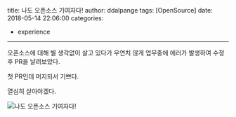 title: 나도 오픈소스 기여자다!
author: ddalpange
tags: [OpenSource]
date: 2018-05-14 22:06:00
categories:
- experience
---
오픈소스에 대해 별 생각없이 살고 있다가 우연치 않게 업무중에 에러가 발생하여 수정 후 PR을 날려보았다.

첫 PR인데 머지되서 기쁘다.

열심히 살아야겠다.

<!-- more -->

![나도 오픈소스 기여자다!](/images/tui-chart-contribute.png)
